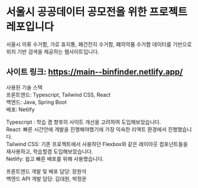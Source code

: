 # 서울시 공공데이터 공모전을 위한 프로젝트 레포입니다

서울시 의류 수거함, 가로 휴지통, 폐건전지 수거함, 폐의약품 수거함 데이터를 기반으로 위치 기반 검색을 제공하는 웹사이트입니다.

## 사이트 링크: https://main--binfinder.netlify.app/ 

사용된 기술 스택 </br>
프론트엔드: Typescript, Tailwind CSS, React </br>
백엔드: Java, Spring Boot </br>
배포: Netlify </br>

Typescript : 학습 겸 향후의 사이트 개선을 고려하여 도입해보았습니다. </br>
React: 빠른 시간안에 개발을 진행해야했기에 가장 익숙한 리액트 환경에서 진행했습니다. </br>
Tailwind CSS: 기존 프로젝트에서 사용하던 Flexbox와 같은 레이아웃 컴포넌트들을 재사용하고, 학습할겸 도입해보았습니다. </br>
Netlify: 쉽고 빠른 배포를 위해 사용했습니다. </br>

프론트엔드 개발 및 배포 담당: 장원석 </br>
백엔드 API 개발 담당: 김대원, 박정운 </br>
